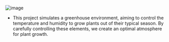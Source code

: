 ![image]()

- This project simulates a greenhouse environment, aiming to control the temperature and humidity to grow plants out of their typical season. By carefully controlling these elements, we create an optimal atmosphere for plant growth.

